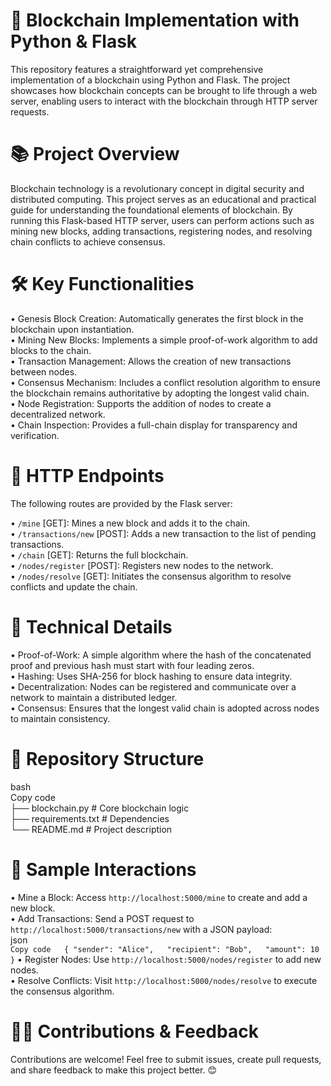 # 🔗 Blockchain Implementation with Python & Flask

This repository features a straightforward yet comprehensive implementation of a blockchain using Python and Flask. The project showcases how blockchain concepts can be brought to life through a web server, enabling users to interact with the blockchain through HTTP server requests.

# 📚 Project Overview

Blockchain technology is a revolutionary concept in digital security and distributed computing. This project serves as an educational and practical guide for understanding the foundational elements of blockchain. By running this Flask-based HTTP server, users can perform actions such as mining new blocks, adding transactions, registering nodes, and resolving chain conflicts to achieve consensus.

# 🛠️ Key Functionalities

• Genesis Block Creation: Automatically generates the first block in the blockchain upon instantiation.  
• Mining New Blocks: Implements a simple proof-of-work algorithm to add blocks to the chain.  
• Transaction Management: Allows the creation of new transactions between nodes.  
• Consensus Mechanism: Includes a conflict resolution algorithm to ensure the blockchain remains authoritative by adopting the longest valid chain.  
• Node Registration: Supports the addition of nodes to create a decentralized network.  
• Chain Inspection: Provides a full-chain display for transparency and verification.  

# 🚀 HTTP Endpoints

The following routes are provided by the Flask server:

• `/mine` [GET]: Mines a new block and adds it to the chain.  
• `/transactions/new` [POST]: Adds a new transaction to the list of pending transactions.  
• `/chain` [GET]: Returns the full blockchain.  
• `/nodes/register` [POST]: Registers new nodes to the network.  
• `/nodes/resolve` [GET]: Initiates the consensus algorithm to resolve conflicts and update the chain.  

# 🧩 Technical Details

• Proof-of-Work: A simple algorithm where the hash of the concatenated proof and previous hash must start with four leading zeros.  
• Hashing: Uses SHA-256 for block hashing to ensure data integrity.  
• Decentralization: Nodes can be registered and communicate over a network to maintain a distributed ledger.  
• Consensus: Ensures that the longest valid chain is adopted across nodes to maintain consistency.  

# 📂 Repository Structure

bash  
Copy code  
├── blockchain.py         # Core blockchain logic   
├── requirements.txt      # Dependencies  
└── README.md             # Project description  

# 🎉 Sample Interactions  

• Mine a Block: Access `http://localhost:5000/mine` to create and add a new block.  
• Add Transactions: Send a POST request to `http://localhost:5000/transactions/new` with a JSON payload:  
  json  
  `Copy code  
  {
      "sender": "Alice",  
      "recipient": "Bob",  
      "amount": 10  
  }`
• Register Nodes: Use `http://localhost:5000/nodes/register` to add new nodes.  
• Resolve Conflicts: Visit `http://localhost:5000/nodes/resolve` to execute the consensus algorithm.  

# 🧑‍💻 Contributions & Feedback

Contributions are welcome! Feel free to submit issues, create pull requests, and share feedback to make this project better. 😊
